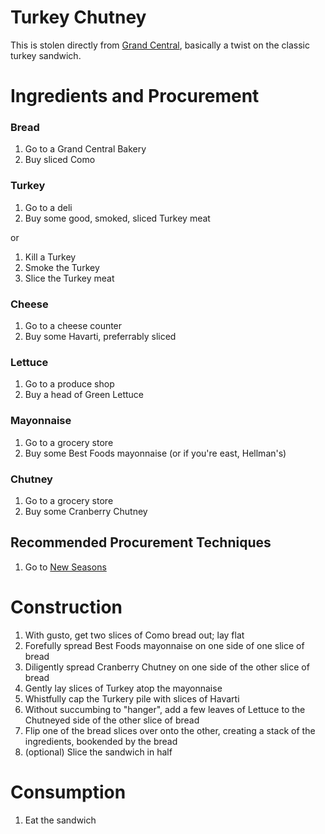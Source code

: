 # Turkey Chutney

This is stolen directly from [Grand Central](http://grandcentralbakery.com), basically a twist on the classic turkey sandwich.

# Ingredients and Procurement

### Bread

1. Go to a Grand Central Bakery
2. Buy sliced Como

### Turkey

1. Go to a deli
2. Buy some good, smoked, sliced Turkey meat

or

1. Kill a Turkey
2. Smoke the Turkey
3. Slice the Turkey meat

### Cheese

1. Go to a cheese counter
2. Buy some Havarti, preferrably sliced

### Lettuce

1. Go to a produce shop
2. Buy a head of Green Lettuce

### Mayonnaise

1. Go to a grocery store
2. Buy some Best Foods mayonnaise (or if you're east, Hellman's)

### Chutney

1. Go to a grocery store
2. Buy some Cranberry Chutney

## Recommended Procurement Techniques

1. Go to [New Seasons](http://newseasonsmarket.com)

# Construction

1. With gusto, get two slices of Como bread out; lay flat
2. Forefully spread Best Foods mayonnaise on one side of one slice of bread
3. Diligently spread Cranberry Chutney on one side of the other slice of bread
4. Gently lay slices of Turkey atop the mayonnaise
5. Whistfully cap the Turkery pile with slices of Havarti
6. Without succumbing to "hanger", add a few leaves of Lettuce to the Chutneyed side of the other slice of bread
7. Flip one of the bread slices over onto the other, creating a stack of the ingredients, bookended by the bread
8. (optional) Slice the sandwich in half

# Consumption

1. Eat the sandwich
